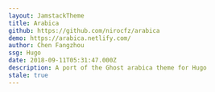 ```yaml
---
layout: JamstackTheme
title: Arabica
github: https://github.com/nirocfz/arabica
demo: https://arabica.netlify.com/
author: Chen Fangzhou
ssg: Hugo
date: 2018-09-11T05:31:47.000Z
description: A port of the Ghost arabica theme for Hugo
stale: true
---
```

